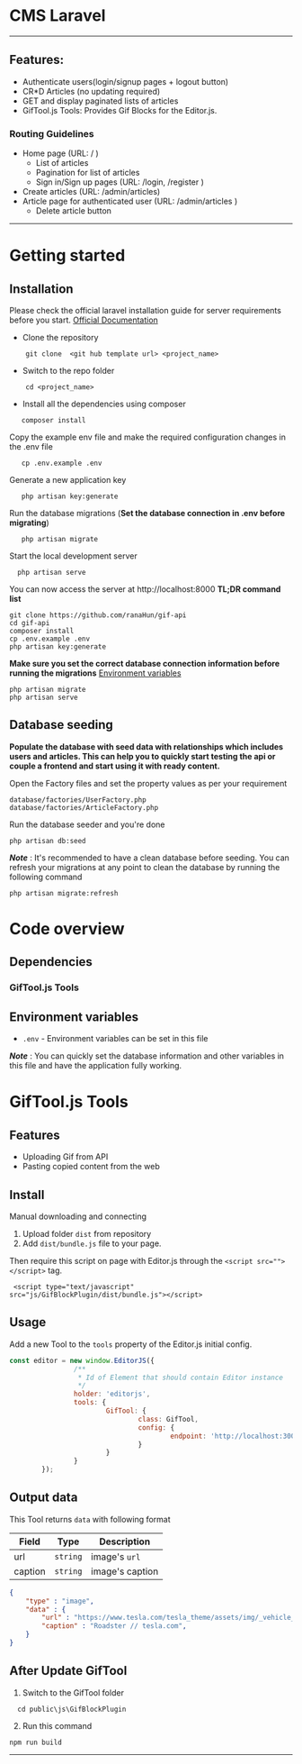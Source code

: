 # CMS Laravel

--------
## Features:
* Authenticate users(login/signup pages + logout button)
* CR*D  Articles (no updating required)
* GET and display paginated lists of articles
* GifTool.js Tools: 
Provides Gif Blocks for the Editor.js.
### Routing Guidelines
- Home page (URL: / )
    -   List of articles
    -   Pagination for list of articles
    -   Sign in/Sign up pages (URL: /login, /register )
-  Create articles (URL: /admin/articles)
- Article page for authenticated user (URL: /admin/articles )
    - Delete article button
-----------
# Getting started
## Installation
Please check the official laravel installation guide for server requirements before you start. [Official Documentation](https://laravel.com/docs/9.x#installation)
- Clone the repository
```
    git clone  <git hub template url> <project_name>
```
- Switch to the repo folder
```
    cd <project_name>
```
- Install all the dependencies using composer
```
   composer install
```
Copy the example env file and make the required configuration changes in the .env file
```
   cp .env.example .env
```
Generate a new application key
```
   php artisan key:generate
```
Run the database migrations (**Set the database connection in .env before migrating**)
```
   php artisan migrate
```
Start the local development server
```
  php artisan serve
```
You can now access the server at http://localhost:8000
**TL;DR command list**

    git clone https://github.com/ranaHun/gif-api
    cd gif-api
    composer install
    cp .env.example .env
    php artisan key:generate
**Make sure you set the correct database connection information before running the migrations** [Environment variables](#environment-variables)

    php artisan migrate
    php artisan serve

## Database seeding

**Populate the database with seed data with relationships which includes users and articles. This can help you to quickly start testing the api or couple a frontend and start using it with ready content.**

Open the Factory files and set the property values as per your requirement

    database/factories/UserFactory.php
    database/factories/ArticleFactory.php

Run the database seeder and you're done

    php artisan db:seed

***Note*** : It's recommended to have a clean database before seeding. You can refresh your migrations at any point to clean the database by running the following command

    php artisan migrate:refresh

# Code overview

## Dependencies
### GifTool.js Tools

## Environment variables

- `.env` - Environment variables can be set in this file

***Note*** : You can quickly set the database information and other variables in this file and have the application fully working.

# GifTool.js Tools
## Features
* Uploading Gif from API
* Pasting copied content from the web
## Install
Manual downloading and connecting
1. Upload folder `dist` from repository
2. Add `dist/bundle.js` file to your page.

Then require this script on page with Editor.js through the `<script src=""></script>` tag.
```
 <script type="text/javascript" src="js/GifBlockPlugin/dist/bundle.js"></script>
```
## Usage

Add a new Tool to the `tools` property of the Editor.js initial config.

```javascript
const editor = new window.EditorJS({
                /**
                 * Id of Element that should contain Editor instance
                 */
                holder: 'editorjs',
                tools: {
                        GifTool: {
                                class: GifTool,
                                config: {
                                        endpoint: 'http://localhost:3000'
                                }
                        }
                }
        });
```
## Output data
This Tool returns `data` with following format

| Field          | Type      | Description                     |
| -------------- | --------- | ------------------------------- |
| url           | `string`  | image's `url` |
| caption        | `string`  | image's caption                 |



```json
{
    "type" : "image",
    "data" : {
        "url" : "https://www.tesla.com/tesla_theme/assets/img/_vehicle_redesign/roadster_and_semi/roadster/hero.jpg",
        "caption" : "Roadster // tesla.com",
    }
}
```
## After Update GifTool
1. Switch to the GifTool folder
```
  cd public\js\GifBlockPlugin
```
2. Run this command
```
npm run build
```
----------
